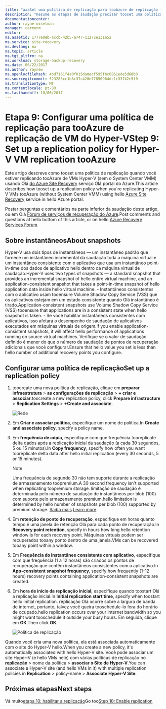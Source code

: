 ```yaml
---
title: "aaaSet uma política de replicação para tooAzure de replicação (sem o System Center VMM) de VM do Hyper-V com o Azure Site Recovery | Microsoft Docs"
description: "Resume as etapas de saudação precisar tooset uma política de replicação durante a replicação de armazenamento de tooAzure de VMs Hyper-V"
documentationcenter: 
author: rayne-wiselman
manager: carmonm
editor: 
ms.assetid: 1777e0eb-accb-42b5-a747-11272e131a52
ms.service: site-recovery
ms.devlang: na
ms.topic: article
ms.tgt_pltfrm: na
ms.workload: storage-backup-recovery
ms.date: 06/22/2017
ms.author: raynew
ms.openlocfilehash: 4bd7161f4a0f015da0ecf595fbc6861ede5d68b0
ms.sourcegitcommit: 523283cc1b3c37c428e77850964dc1c33742c5f0
ms.translationtype: MT
ms.contentlocale: pt-BR
ms.lasthandoff: 10/06/2017
---
```

# <a name="step-9-set-up-a-replication-policy-for-hyper-v-vm-replication-tooazure"></a><span data-ttu-id="604b7-103">Etapa 9: Configurar uma política de replicação para tooAzure de replicação de VM do Hyper-V</span><span class="sxs-lookup"><span data-stu-id="604b7-103">Step 9: Set up a replication policy for Hyper-V VM replication tooAzure</span></span>

<span data-ttu-id="604b7-104">Este artigo descreve como tooset uma política de replicação quando você estiver replicando tooAzure de VMs Hyper-V (sem o System Center VMM) usando Olá [do Azure Site Recovery](site-recovery-overview.md) serviço Olá portal do Azure.</span><span class="sxs-lookup"><span data-stu-id="604b7-104">This article describes how tooset up a replication policy when you're replicating Hyper-V VMs tooAzure (without System Center VMM) using hello [Azure Site Recovery](site-recovery-overview.md) service in hello Azure portal.</span></span>


<span data-ttu-id="604b7-105">Postar perguntas e comentários na parte inferior da saudação deste artigo, ou em Olá [Fórum de serviços de recuperação do Azure](https://social.msdn.microsoft.com/forums/azure/home?forum=hypervrecovmgr).</span><span class="sxs-lookup"><span data-stu-id="604b7-105">Post comments and questions at hello bottom of this article, or on hello [Azure Recovery Services Forum](https://social.msdn.microsoft.com/forums/azure/home?forum=hypervrecovmgr).</span></span>

## <a name="about-snapshots"></a><span data-ttu-id="604b7-106">Sobre instantâneos</span><span class="sxs-lookup"><span data-stu-id="604b7-106">About snapshots</span></span>

<span data-ttu-id="604b7-107">Hyper-V usa dois tipos de instantâneos — um instantâneo padrão que fornece um instantâneo incremental da saudação toda a máquina virtual e um instantâneo consistente com o aplicativo que usa um instantâneo point-in-time dos dados de aplicativo hello dentro da máquina virtual de saudação.</span><span class="sxs-lookup"><span data-stu-id="604b7-107">Hyper-V uses two types of snapshots — a standard snapshot that provides an incremental snapshot of hello entire virtual machine, and an application-consistent snapshot that takes a point-in-time snapshot of hello application data inside hello virtual machine.</span></span>
    - <span data-ttu-id="604b7-108">Instantâneos consistentes com o aplicativo usam tooensure Volume Shadow Copy Service (VSS) que os aplicativos estejam em um estado consistente quando Olá instantâneo é tirado.</span><span class="sxs-lookup"><span data-stu-id="604b7-108">Application-consistent snapshots use Volume Shadow Copy Service (VSS) tooensure that applications are in a consistent state when hello snapshot is taken.</span></span>
    - <span data-ttu-id="604b7-109">Se você habilitar instantâneos consistentes com aplicativos, isso afetará o desempenho de saudação de aplicativos executados em máquinas virtuais de origem.</span><span class="sxs-lookup"><span data-stu-id="604b7-109">If you enable application-consistent snapshots, it will affect hello performance of applications running on source virtual machines.</span></span> <span data-ttu-id="604b7-110">Verifique se o valor de saudação definido é menor do que o número de saudação de pontos de recuperação adicionais que você configurar.</span><span class="sxs-lookup"><span data-stu-id="604b7-110">Ensure that hello value you set is less than hello number of additional recovery points you configure.</span></span>

## <a name="set-up-a-replication-policy"></a><span data-ttu-id="604b7-111">Configurar uma política de replicação</span><span class="sxs-lookup"><span data-stu-id="604b7-111">Set up a replication policy</span></span>

1. <span data-ttu-id="604b7-112">toocreate uma nova política de replicação, clique em **preparar infraestrutura** > **as configurações de replicação** > **+ criar e associar**.</span><span class="sxs-lookup"><span data-stu-id="604b7-112">toocreate a new replication policy, click **Prepare infrastructure** > **Replication Settings** > **+Create and associate**.</span></span>

    ![Rede](./media/hyper-v-site-walkthrough-replication/gs-replication.png)
2. <span data-ttu-id="604b7-114">Em **Criar e associar política**, especifique um nome de política.</span><span class="sxs-lookup"><span data-stu-id="604b7-114">In **Create and associate policy**, specify a policy name.</span></span>
3. <span data-ttu-id="604b7-115">Em **frequência de cópia**, especifique com que frequência tooreplicate delta dados após a replicação inicial da saudação (a cada 30 segundos, 5 ou 15 minutos).</span><span class="sxs-lookup"><span data-stu-id="604b7-115">In **Copy frequency**, specify how often you want tooreplicate delta data after hello initial replication (every 30 seconds, 5 or 15 minutes).</span></span>

    > [!NOTE]
    > <span data-ttu-id="604b7-116">Uma frequência de segundo 30 não tem suporte durante a replicação de armazenamento toopremium.</span><span class="sxs-lookup"><span data-stu-id="604b7-116">A 30 second frequency isn't supported when replicating toopremium storage.</span></span> <span data-ttu-id="604b7-117">limitação de saudação é determinada pelo número de saudação de instantâneos por blob (100) com suporte pelo armazenamento premium.</span><span class="sxs-lookup"><span data-stu-id="604b7-117">hello limitation is determined by hello number of snapshots per blob (100) supported by premium storage.</span></span> <span data-ttu-id="604b7-118">[Saiba mais](../storage/common/storage-premium-storage.md#snapshots-and-copy-blob).</span><span class="sxs-lookup"><span data-stu-id="604b7-118">[Learn more](../storage/common/storage-premium-storage.md#snapshots-and-copy-blob).</span></span>

4. <span data-ttu-id="604b7-119">Em **retenção de ponto de recuperação**, especifique em horas quanto tempo é uma janela de retenção Olá para cada ponto de recuperação.</span><span class="sxs-lookup"><span data-stu-id="604b7-119">In **Recovery point retention**, specify in hours how long hello retention window is for each recovery point.</span></span> <span data-ttu-id="604b7-120">Máquinas virtuais podem ser recuperados tooany ponto dentro de uma janela.</span><span class="sxs-lookup"><span data-stu-id="604b7-120">VMs can be recovered tooany point within a window.</span></span>
5. <span data-ttu-id="604b7-121">Em **Frequência do instantâneo consistente com aplicativo**, especifique com que frequência (1 a 12 horas) são criados os pontos de recuperação que contêm instantâneos consistentes com o aplicativo.</span><span class="sxs-lookup"><span data-stu-id="604b7-121">In **App-consistent snapshot frequency**, specify how frequently (1-12 hours) recovery points containing application-consistent snapshots are created.</span></span>
6. <span data-ttu-id="604b7-122">Em **hora de início da replicação inicial**, especifique quando toostart Olá a replicação inicial.</span><span class="sxs-lookup"><span data-stu-id="604b7-122">In **Initial replication start time**, specify when toostart hello initial replication.</span></span> <span data-ttu-id="604b7-123">replicação Olá ocorre sobre a largura de banda de internet, portanto, talvez você queira tooschedule-lo fora do horário de ocupado.</span><span class="sxs-lookup"><span data-stu-id="604b7-123">hello replication occurs over your internet bandwidth so you might want tooschedule it outside your busy hours.</span></span> <span data-ttu-id="604b7-124">Em seguida, clique em **OK**.</span><span class="sxs-lookup"><span data-stu-id="604b7-124">Then click **OK**.</span></span>

    ![Política de replicação](./media/hyper-v-site-walkthrough-replication/gs-replication2.png)

<span data-ttu-id="604b7-126">Quando você cria uma nova política, ela está associada automaticamente com o site do Hyper-V hello.</span><span class="sxs-lookup"><span data-stu-id="604b7-126">When you create a new policy, it's automatically associated with hello Hyper-V site.</span></span> <span data-ttu-id="604b7-127">Você pode associar um site Hyper-V (e hello VMs nele) com várias políticas de replicação no **replicação** > nome da política > **associar o Site de Hyper-V**.</span><span class="sxs-lookup"><span data-stu-id="604b7-127">You can associate a Hyper-V site (and hello VMs in it) with multiple replication policies in **Replication** > policy-name > **Associate Hyper-V Site**.</span></span>



## <a name="next-steps"></a><span data-ttu-id="604b7-128">Próximas etapas</span><span class="sxs-lookup"><span data-stu-id="604b7-128">Next steps</span></span>

<span data-ttu-id="604b7-129">Vá muito[etapa 10: habilitar a replicação](hyper-v-site-walkthrough-enable-replication.md)</span><span class="sxs-lookup"><span data-stu-id="604b7-129">Go too[Step 10: Enable replication](hyper-v-site-walkthrough-enable-replication.md)</span></span>
